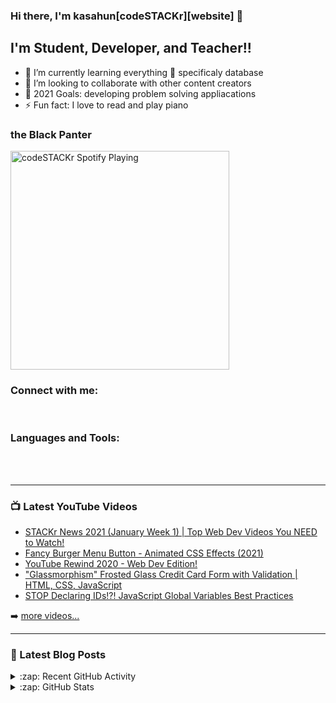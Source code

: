 ### Hi there, I'm kasahun[codeSTACKr][website] 👋

<!--[![Website](https://kasahun2321.github.io/kasahun2321.github.io/boot/index.html)
[![Linked In profile(https://www.linkedin.com/in/kasahun-shimelis-535660149/)]-->

## I'm Student, Developer, and Teacher!!

- 🌱 I’m currently learning everything 🤣 specificaly database
- 👯 I’m looking to collaborate with other content creators
- 🥅 2021 Goals: developing problem solving appliacations
- ⚡ Fun fact: I love to read and play piano

### the Black Panter

[<img src="https://github.com/kasahun2321/kasahun2321.github.io/blob/master/blk.jpg" alt="codeSTACKr Spotify Playing" width="350" />](https://github.com/kasahun2321)

### Connect with me:


<!--[<img align="left" alt="codeSTACKr | LinkedIn" width="22px" src="https://www.linkedin.com/in/kasahun-shimelis-535660149/" />][linkedin]
[<img align="left" alt="codeSTACKr | Instagram" width="22px" src="https://www.facebook.com/kasahun.shimelis/" />][Facebook]-->

<br />

### Languages and Tools:


<br />
<br />

---

### 📺 Latest YouTube Videos

<!-- YOUTUBE:START -->
- [STACKr News 2021 (January Week 1) | Top Web Dev Videos You NEED to Watch!](https://www.youtube.com/watch?v=cCdYYYaJhWg)
- [Fancy Burger Menu Button - Animated CSS Effects (2021)](https://www.youtube.com/watch?v=6HS8owNMCb4)
- [YouTube Rewind 2020 - Web Dev Edition!](https://www.youtube.com/watch?v=F9ON_E6-y1E)
- ["Glassmorphism" Frosted Glass Credit Card Form with Validation | HTML, CSS, JavaScript](https://www.youtube.com/watch?v=jEa9YyRqE1U)
- [STOP Declaring IDs!?! JavaScript Global Variables Best Practices](https://www.youtube.com/watch?v=cve1gYV7jWk)
<!-- YOUTUBE:END -->

➡️ [more videos...](https://youtube.com/codestackr)

---

### 📕 Latest Blog Posts

<details>
  <summary>:zap: Recent GitHub Activity</summary>
</details>

<details>
  <summary>:zap: GitHub Stats</summary>

  <img align="left" alt="codeSTACKr's GitHub Stats" src="https://github-readme-stats.kasahun2321.vercel.app/api?username=codeSTACKr&show_icons=true&hide_border=true" />

</details>

